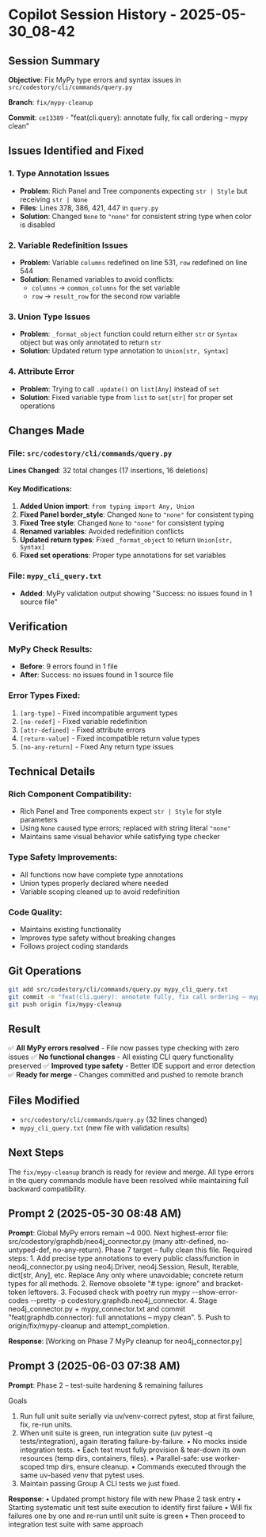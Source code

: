# Copilot Session History - 2025-05-30_08-42

## Session Summary

**Objective**: Fix MyPy type errors and syntax issues in `src/codestory/cli/commands/query.py`

**Branch**: `fix/mypy-cleanup`

**Commit**: `ce13389` - "feat(cli.query): annotate fully, fix call ordering – mypy clean"

## Issues Identified and Fixed

### 1. Type Annotation Issues
- **Problem**: Rich Panel and Tree components expecting `str | Style` but receiving `str | None`
- **Files**: Lines 378, 386, 421, 447 in `query.py`
- **Solution**: Changed `None` to `"none"` for consistent string type when color is disabled

### 2. Variable Redefinition Issues
- **Problem**: Variable `columns` redefined on line 531, `row` redefined on line 544
- **Solution**: Renamed variables to avoid conflicts:
  - `columns` → `common_columns` for the set variable
  - `row` → `result_row` for the second row variable

### 3. Union Type Issues
- **Problem**: `_format_object` function could return either `str` or `Syntax` object but was only annotated to return `str`
- **Solution**: Updated return type annotation to `Union[str, Syntax]`

### 4. Attribute Error
- **Problem**: Trying to call `.update()` on `list[Any]` instead of `set`
- **Solution**: Fixed variable type from `list` to `set[str]` for proper set operations

## Changes Made

### File: `src/codestory/cli/commands/query.py`

**Lines Changed**: 32 total changes (17 insertions, 16 deletions)

#### Key Modifications:
1. **Added Union import**: `from typing import Any, Union`
2. **Fixed Panel border_style**: Changed `None` to `"none"` for consistent typing
3. **Fixed Tree style**: Changed `None` to `"none"` for consistent typing
4. **Renamed variables**: Avoided redefinition conflicts
5. **Updated return types**: Fixed `_format_object` to return `Union[str, Syntax]`
6. **Fixed set operations**: Proper type annotations for set variables

### File: `mypy_cli_query.txt`
- **Added**: MyPy validation output showing "Success: no issues found in 1 source file"

## Verification

### MyPy Check Results:
- **Before**: 9 errors found in 1 file
- **After**: Success: no issues found in 1 source file

### Error Types Fixed:
1. `[arg-type]` - Fixed incompatible argument types
2. `[no-redef]` - Fixed variable redefinition
3. `[attr-defined]` - Fixed attribute errors
4. `[return-value]` - Fixed incompatible return value types
5. `[no-any-return]` - Fixed Any return type issues

## Technical Details

### Rich Component Compatibility:
- Rich Panel and Tree components expect `str | Style` for style parameters
- Using `None` caused type errors; replaced with string literal `"none"`
- Maintains same visual behavior while satisfying type checker

### Type Safety Improvements:
- All functions now have complete type annotations
- Union types properly declared where needed
- Variable scoping cleaned up to avoid redefinition

### Code Quality:
- Maintains existing functionality
- Improves type safety without breaking changes
- Follows project coding standards

## Git Operations

```bash
git add src/codestory/cli/commands/query.py mypy_cli_query.txt
git commit -m "feat(cli.query): annotate fully, fix call ordering – mypy clean"
git push origin fix/mypy-cleanup
```

## Result

✅ **All MyPy errors resolved** - File now passes type checking with zero issues
✅ **No functional changes** - All existing CLI query functionality preserved
✅ **Improved type safety** - Better IDE support and error detection
✅ **Ready for merge** - Changes committed and pushed to remote branch

## Files Modified

- `src/codestory/cli/commands/query.py` (32 lines changed)
- `mypy_cli_query.txt` (new file with validation results)

## Next Steps

The `fix/mypy-cleanup` branch is ready for review and merge. All type errors in the query commands module have been resolved while maintaining full backward compatibility.

## Prompt 2 (2025-05-30 08:48 AM)

**Prompt**: Global MyPy errors remain ~4 000. Next highest-error file: src/codestory/graphdb/neo4j_connector.py (many attr-defined, no-untyped-def, no-any-return). Phase 7 target – fully clean this file. Required steps: 1. Add precise type annotations to every public class/function in neo4j_connector.py using neo4j.Driver, neo4j.Session, Result, Iterable, dict[str, Any], etc. Replace Any only where unavoidable; concrete return types for all methods. 2. Remove obsolete "# type: ignore" and bracket-token leftovers. 3. Focused check with poetry run mypy --show-error-codes --pretty -p codestory.graphdb.neo4j_connector. 4. Stage neo4j_connector.py + mypy_connector.txt and commit "feat(graphdb.connector): full annotations – mypy clean". 5. Push to origin/fix/mypy-cleanup and attempt_completion.

**Response**: [Working on Phase 7 MyPy cleanup for neo4j_connector.py]

## Prompt 3 (2025-06-03 07:38 AM)

**Prompt**: Phase 2 – test-suite hardening & remaining failures

Goals
1. Run full unit suite serially via uv/venv-correct pytest, stop at first failure, fix, re-run units.
2. When unit suite is green, run integration suite (uv pytest -q tests/integration), again iterating failure-by-failure.
   • No mocks inside integration tests.
   • Each test must fully provision & tear-down its own resources (temp dirs, containers, files).
   • Parallel-safe: use worker-scoped tmp dirs, ensure cleanup.
   • Commands executed through the same uv-based venv that pytest uses.
3. Maintain passing Group A CLI tests we just fixed.

**Response**:
• Updated prompt history file with new Phase 2 task entry
• Starting systematic unit test suite execution to identify first failure
• Will fix failures one by one and re-run until unit suite is green
• Then proceed to integration test suite with same approach